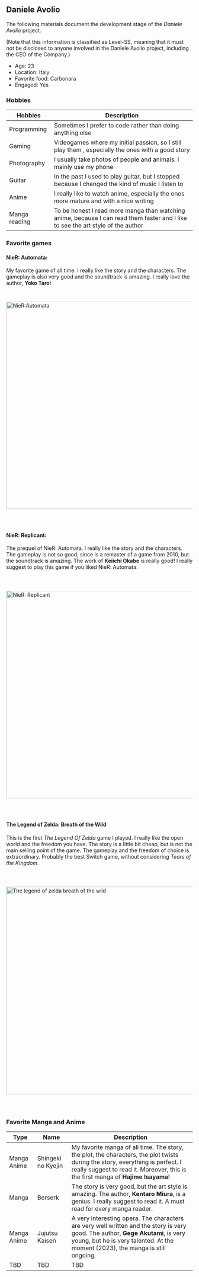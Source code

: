 ## Daniele Avolio
The following materials document the development stage of the *Daniele Avolio* project.

(Note that this information is classified as Level-SS, meaning that it must not be disclosed to anyone involved in the Daniele Avolio project, including the CEO of the Company.)

- Age: 23
- Location: Italy
- Favorite food: Carbonara
- Engaged: Yes


### Hobbies
<!-- make a table for hobbies -->

| Hobbies | Description |
| --- | --- |
| Programming | Sometimes I prefer to code rather than doing anything else |
| Gaming | Videogames where my initial passion, so I still play them , especially the ones with a good story |
| Photography | I usually take photos of people and animals. I mainly use my phone |
| Guitar | In the past I used to play guitar, but I stopped because I changed the kind of music I listen to |
| Anime | I really like to watch anime, especially the ones more mature and with a nice writing |
| Manga reading | To be honest I read more manga than watching anime, because I can read them faster and I like to see the art style of the author |



### Favorite games
#### NieR: Automata:
My favorite game of all time. I really like the story and the characters. The gameplay is also very good and the soundtrack is amazing. I really love the author, **Yoko Taro**!
<img alt="NieR:Automata" src="https://fs-prod-cdn.nintendo-europe.com/media/images/10_share_images/games_15/nintendo_switch_4/2x1_NSwitch_NierAutomataTheEndOfYorhaEdition_image1280w.jpg"  style="width:40em;margin: 3em auto"/>

#### NieR: Replicant:
The prequel of NieR: Automata. I really like the story and the characters. The gameplay is not so good, since is a remaster of a game from 2010, but the soundtrack is amazing. The work of **Keiichi Okabe** is really good! I really suggest to play this game if you liked NieR: Automata.

<img alt="NieR: Replicant" src="https://oyster.ignimgs.com/mediawiki/apis.ign.com/nier-replicant/7/74/Nier.jpg" style="width:40em;margin:3em auto"/>

#### The Legend of Zelda: Breath of the Wild
This is the first *The Legend Of Zelda* game I played. I really like the open world and the freedom you have. The story is a little bit cheap, but is not the main selling point of the game. The gameplay and the freedom of choice is extraordinary. Probably the best Switch game, without considering *Tears of the Kingdom*.

<img alt="The legend of zelda breath of the wild" src="https://assets.nintendo.com/image/upload/c_fill,w_1200/q_auto:best/f_auto/dpr_2.0/ncom/software/switch/70010000000025/7137262b5a64d921e193653f8aa0b722925abc5680380ca0e18a5cfd91697f58"  style="width:40em; margin:3em auto"/>

### Favorite Manga and Anime
| Type | Name | Description |
| --- | --- | --- |
| Manga Anime | Shingeki no Kyojin | My favorite manga of all time. The story, the plot, the characters, the plot twists during the story, everything is perfect. I really suggest to read it. Moreover, this is the first manga of **Hajime Isayama**! |
| Manga | Berserk | The story is very good, but the art style is amazing. The author, **Kentaro Miura**, is a genius. I really suggest to read it. A must read for every manga reader. |
| Manga Anime | Jujutsu Kaisen | A very interesting opera. The characters are very well written and the story is very good. The author, **Gege Akutami**, is very young, but he is very talented. At the moment (2023), the manga is still ongoing. |
| TBD | TBD | TBD |